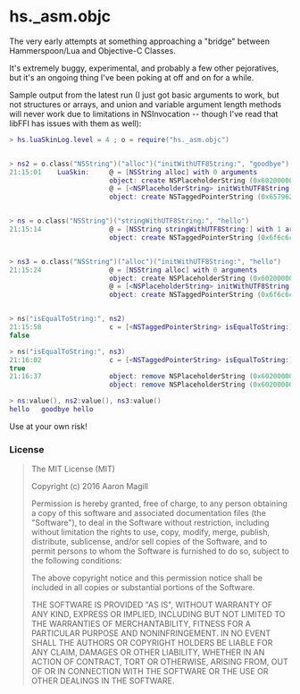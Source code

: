 hs._asm.objc
============

The very early attempts at something approaching a "bridge" between Hammerspoon/Lua and Objective-C Classes.

It's extremely buggy, experimental, and probably a few other pejoratives, but it's an ongoing thing I've been poking at off and on for a while.

Sample output from the latest run (I just got basic arguments to work, but not structures or arrays, and union and variable argument length methods will never work due to limitations in NSInvocation -- though I've read that libFFI has issues with them as well):

~~~lua
> hs.luaSkinLog.level = 4 ; o = require("hs._asm.objc")


> ns2 = o.class("NSString")("alloc")("initWithUTF8String:", "goodbye")
21:15:01    LuaSkin:     @ = [NSString alloc] with 0 arguments
                         object: create NSPlaceholderString (0x60200000c350)
                         @ = [<NSPlaceholderString> initWithUTF8String:] with 1 arguments
                         object: create NSTaggedPointerString (0x657962646f6f6775)


> ns = o.class("NSString")("stringWithUTF8String:", "hello")
21:15:14                 @ = [NSString stringWithUTF8String:] with 1 arguments
                         object: create NSTaggedPointerString (0x6f6c6c656855)


> ns3 = o.class("NSString")("alloc")("initWithUTF8String:", "hello")
21:15:24                 @ = [NSString alloc] with 0 arguments
                         object: create NSPlaceholderString (0x60200000c350)
                         @ = [<NSPlaceholderString> initWithUTF8String:] with 1 arguments
                         object: create NSTaggedPointerString (0x6f6c6c656855)


> ns("isEqualToString:", ns2)
21:15:58                 c = [<NSTaggedPointerString> isEqualToString:] with 1 arguments
false

> ns("isEqualToString:", ns3)
21:16:02                 c = [<NSTaggedPointerString> isEqualToString:] with 1 arguments
true
21:16:37                 object: remove NSPlaceholderString (0x60200000c350)
                         object: remove NSPlaceholderString (0x60200000c350)

> ns:value(), ns2:value(), ns3:value()
hello	goodbye	hello
~~~

Use at your own risk!

### License

> The MIT License (MIT)
>
> Copyright (c) 2016 Aaron Magill
>
> Permission is hereby granted, free of charge, to any person obtaining a copy of this software and associated documentation files (the "Software"), to deal in the Software without restriction, including without limitation the rights to use, copy, modify, merge, publish, distribute, sublicense, and/or sell copies of the Software, and to permit persons to whom the Software is furnished to do so, subject to the following conditions:
>
>The above copyright notice and this permission notice shall be included in all copies or substantial portions of the Software.
>
> THE SOFTWARE IS PROVIDED "AS IS", WITHOUT WARRANTY OF ANY KIND, EXPRESS OR IMPLIED, INCLUDING BUT NOT LIMITED TO THE WARRANTIES OF MERCHANTABILITY, FITNESS FOR A PARTICULAR PURPOSE AND NONINFRINGEMENT. IN NO EVENT SHALL THE AUTHORS OR COPYRIGHT HOLDERS BE LIABLE FOR ANY CLAIM, DAMAGES OR OTHER LIABILITY, WHETHER IN AN ACTION OF CONTRACT, TORT OR OTHERWISE, ARISING FROM, OUT OF OR IN CONNECTION WITH THE SOFTWARE OR THE USE OR OTHER DEALINGS IN THE SOFTWARE.
